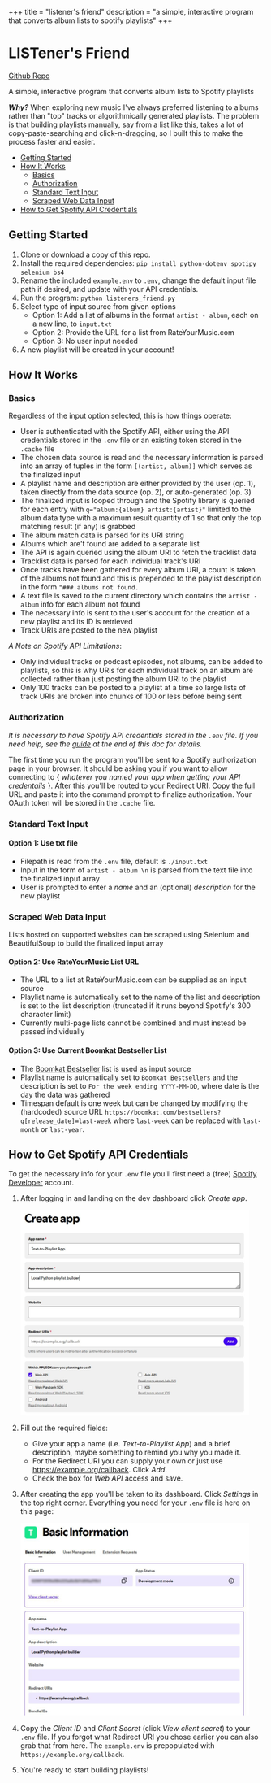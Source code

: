 +++
title = "listener's friend"
description = "a simple, interactive program that converts album lists to spotify playlists"
+++

# LISTener's Friend
[Github Repo](https://github.com/jsspen/listeners-friend)

A simple, interactive program that converts album lists to Spotify playlists

_**Why?**_ When exploring new music I've always preferred listening to albums rather than "top" tracks or algorithmically generated playlists. The problem is that building playlists manually, say from a list like [this](https://rateyourmusic.com/list/funks/the_wires_100_most_important_records_ever_made/), takes a lot of copy-paste-searching and click-n-dragging, so I built this to make the process faster and easier.

- [Getting Started](#getting-started)
- [How It Works](#how-it-works)
   - [Basics](#basics)
   - [Authorization](#authorization)
   - [Standard Text Input](#standard-text-input)
   - [Scraped Web Data Input](#scraped-web-data-input)
- [How to Get Spotify API Credentials](#how-to-get-spotify-api-credentials)

## Getting Started

1. Clone or download a copy of this repo.
2. Install the required dependencies: `pip install python-dotenv spotipy selenium bs4`
3. Rename the included `example.env` to `.env`, change the default input file path if desired, and update with your API credentials.
4. Run the program: `python listeners_friend.py`
5. Select type of input source from given options
   - Option 1: Add a list of albums in the format `artist - album`, each on a new line, to `input.txt`
   - Option 2: Provide the URL for a list from RateYourMusic.com
   - Option 3: No user input needed
6. A new playlist will be created in your account!

## How It Works

### Basics

Regardless of the input option selected, this is how things operate:

- User is authenticated with the Spotify API, either using the API credentials stored in the `.env` file or an existing token stored in the `.cache` file
- The chosen data source is read and the necessary information is parsed into an array of tuples in the form `[(artist, album)]` which serves as the finalized input
- A playlist name and description are either provided by the user (op. 1), taken directly from the data source (op. 2), or auto-generated (op. 3)
- The finalized input is looped through and the Spotify library is queried for each entry with `q="album:{album} artist:{artist}"` limited to the album data type with a maximum result quantity of 1 so that only the top matching result (if any) is grabbed
- The album match data is parsed for its URI string
- Albums which are't found are added to a separate list
- The API is again queried using the album URI to fetch the tracklist data
- Tracklist data is parsed for each individual track's URI
- Once tracks have been gathered for every album URI, a count is taken of the albums not found and this is prepended to the playlist description in the form `"### albums not found.`
- A text file is saved to the current directory which contains the `artist - album` info for each album not found
- The necessary info is sent to the user's account for the creation of a new playlist and its ID is retrieved
- Track URIs are posted to the new playlist

_A Note on Spotify API Limitations_:

- Only individual tracks or podcast episodes, not albums, can be added to playlists, so this is why URIs for each individual track on an album are collected rather than just posting the album URI to the playlist
- Only 100 tracks can be posted to a playlist at a time so large lists of track URIs are broken into chunks of 100 or less before being sent

### Authorization

_It is necessary to have Spotify API credentials stored in the `.env` file. If you need help, see the [guide](#how-to-get-spotify-api-credentials) at the end of this doc for details._

The first time you run the program you'll be sent to a Spotify authorization page in your browser. It should be asking you if you want to allow connecting to { _whatever you named your app when getting your API credentails_ }. After this you'll be routed to your Redirect URI. Copy the <u>full</u> URL and paste it into the command prompt to finalize authorization. Your OAuth token will be stored in the `.cache` file.

### Standard Text Input

#### Option 1: Use txt file

- Filepath is read from the `.env` file, default is `./input.txt`
- Input in the form of `artist - album \n` is parsed from the text file into the finalized input array
- User is prompted to enter a _name_ and an (optional) _description_ for the new playlist

### Scraped Web Data Input

Lists hosted on supported websites can be scraped using Selenium and BeautifulSoup to build the finalized input array

#### Option 2: Use RateYourMusic List URL

- The URL to a list at RateYourMusic.com can be supplied as an input source
- Playlist name is automatically set to the name of the list and description is set to the list description (truncated if it runs beyond Spotify's 300 character limit)
- Currently multi-page lists cannot be combined and must instead be passed individually

#### Option 3: Use Current Boomkat Bestseller List

- The [Boomkat Bestseller](https://boomkat.com/bestsellers?q[release_date]=last-week) list is used as input source
- Playlist name is automatically set to `Boomkat Bestsellers` and the description is set to `For the week ending YYYY-MM-DD`, where date is the day the data was gathered
- Timespan default is one week but can be changed by modifying the (hardcoded) source URL `https://boomkat.com/bestsellers?q[release_date]=last-week` where `last-week` can be replaced with `last-month` or `last-year`.

## How to Get Spotify API Credentials

To get the necessary info for your `.env` file you'll first need a (free) [Spotify Developer](https://developer.spotify.com/) account.

1. After logging in and landing on the dev dashboard click _Create app_.

   <img src="https://github.com/jsspen/listeners-friend/blob/main/imgs/createapp.JPG?raw=true" width="450" alt="Screenshot of the Create app screen from the Spotify Developer website">

2. Fill out the required fields:
   - Give your app a name (i.e. _Text-to-Playlist App_) and a brief description, maybe something to remind you why you made it.
   - For the Redirect URI you can supply your own or just use https://example.org/callback. Click _Add_.
   - Check the box for _Web API_ access and save.
3. After creating the app you'll be taken to its dashboard. Click _Settings_ in the top right corner. Everything you need for your `.env` file is here on this page:

   <img src="https://github.com/jsspen/listeners-friend/blob/main/imgs/appsettings.JPG?raw=true" width="450" alt="Screenshot of the app settings screen from the Spotify Developer website">

4. Copy the _Client ID_ and _Client Secret_ (click _View client secret_) to your `.env` file. If you forgot what Redirect URI you chose earlier you can also grab that from here. The `example.env` is prepopulated with `https://example.org/callback`.
5. You're ready to start building playlists!
